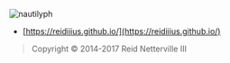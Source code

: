 ![nautilyph](https://raw.github.com/reidiiius/reidiiius.github.io/master/images/nautilyph.png)

 - [https://reidiiius.github.io/](https://reidiiius.github.io/)

> Copyright &#169; 2014-2017 Reid Netterville III

